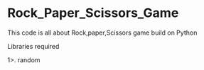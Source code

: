 # Rock_Paper_Scissors_Game

This code is all about Rock,paper,Scissors game build on Python

Libraries required

1>. random


